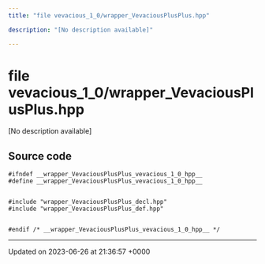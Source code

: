 ```yaml
---
title: "file vevacious_1_0/wrapper_VevaciousPlusPlus.hpp"

description: "[No description available]"

---
```


# file vevacious_1_0/wrapper_VevaciousPlusPlus.hpp

[No description available]




## Source code

```
#ifndef __wrapper_VevaciousPlusPlus_vevacious_1_0_hpp__
#define __wrapper_VevaciousPlusPlus_vevacious_1_0_hpp__


#include "wrapper_VevaciousPlusPlus_decl.hpp"
#include "wrapper_VevaciousPlusPlus_def.hpp"


#endif /* __wrapper_VevaciousPlusPlus_vevacious_1_0_hpp__ */
```


-------------------------------

Updated on 2023-06-26 at 21:36:57 +0000
